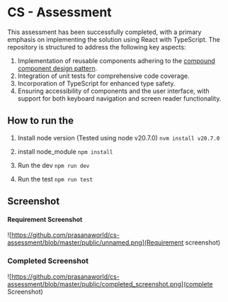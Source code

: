 # CS - Assessment

This assessment has been successfully completed, with a primary emphasis on implementing the solution using React with TypeScript. The repository is structured to address the following key aspects:


1. Implementation of reusable components adhering to the [compound component design pattern](https://www.smashingmagazine.com/2021/08/compound-components-react/).
2. Integration of unit tests for comprehensive code coverage.
3. Incorporation of TypeScript for enhanced type safety.
4. Ensuring accessibility of components and the user interface, with support for both keyboard navigation and screen reader functionality.
   

## How to run the 

1. Install node version (Tested using node v20.7.0)
  `nvm install v20.7.0`

2. install node_module
  `npm install`

3. Run the dev 
  `npm run dev`
  
4. Run the test
  `npm run test`


## Screenshot 

#### Requirement Screenshot

![https://github.com/prasanaworld/cs-assessment/blob/master/public/unnamed.png](Requirement screenshot)

### Completed Screenshot

![https://github.com/prasanaworld/cs-assessment/blob/master/public/completed_screenshot.png](complete Screenshot)